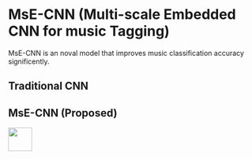 # MsE-CNN (Multi-scale Embedded CNN for music Tagging)
MsE-CNN is an noval model that improves music classification accuracy significently. 

## Traditional CNN



## MsE-CNN (Proposed)
<img src="https://github.com/nimahamidi/Music-tagging-with-multi-scale-embedded-CNN/blob/master/Architecture.jpg" width="48">


